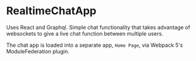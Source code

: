 # RealtimeChatApp
Uses React and Graphql. Simple chat functionality that takes advantage of websockets to give a live chat function between multiple users.

The chat app is loaded into a separate app, `Home Page`, via Webpack 5's ModuleFederation plugin.
